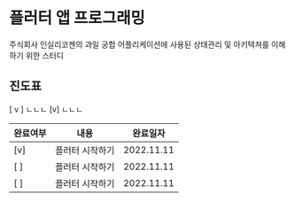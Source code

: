 # 플러터 앱 프로그래밍

주식회사 인실리코젠의 과일 궁합 어플리케이션에 사용된 상태관리 및 아키텍쳐를 이해하기 위한 스터디

## 진도표

[ v ] ㄴㄴㄴ
[v] ㄴㄴㄴ

|완료여부|내용|완료일자|
|------|---|---|
| [v] |플러터 시작하기|2022.11.11|
| [ ] |플러터 시작하기|2022.11.11|
| [ ] |플러터 시작하기|2022.11.11|
